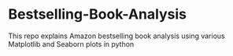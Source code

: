 # Bestselling-Book-Analysis
This repo explains Amazon bestselling book analysis using various Matplotlib and Seaborn plots in python
